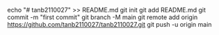 echo "# tanb2110027" >> README.md
git init
git add README.md
git commit -m "first commit"
git branch -M main
git remote add origin https://github.com/tanb2110027/tanb2110027.git
git push -u origin main
